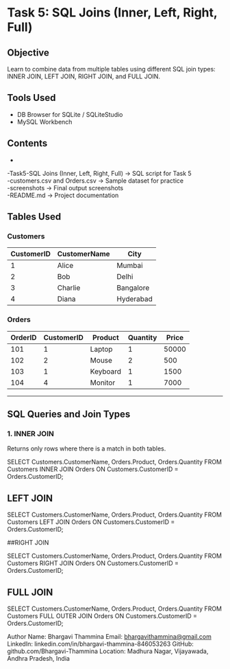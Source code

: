# Task 5: SQL Joins (Inner, Left, Right, Full)

## Objective
Learn to combine data from multiple tables using different SQL join types: INNER JOIN, LEFT JOIN, RIGHT JOIN, and FULL JOIN.

## Tools Used
- DB Browser for SQLite / SQLiteStudio
- MySQL Workbench

## Contents
- 
-Task5-SQL Joins (Inner, Left, Right, Full) → SQL script for Task 5  
-customers.csv and Orders.csv → Sample dataset for practice  
-screenshots → Final output screenshots  
-README.md → Project documentation  


## Tables Used

### Customers

| CustomerID | CustomerName | City      |
|------------|--------------|-----------|
| 1          | Alice        | Mumbai    |
| 2          | Bob          | Delhi     |
| 3          | Charlie      | Bangalore |
| 4          | Diana        | Hyderabad |

### Orders

| OrderID | CustomerID | Product  | Quantity | Price  |
|---------|------------|----------|----------|--------|
| 101     | 1          | Laptop   | 1        | 50000  |
| 102     | 2          | Mouse    | 2        | 500    |
| 103     | 1          | Keyboard | 1        | 1500   |
| 104     | 4          | Monitor  | 1        | 7000   |

---

## SQL Queries and Join Types

### 1. INNER JOIN
Returns only rows where there is a match in both tables.

SELECT Customers.CustomerName, Orders.Product, Orders.Quantity
FROM Customers
INNER JOIN Orders ON Customers.CustomerID = Orders.CustomerID;


## LEFT JOIN

SELECT Customers.CustomerName, Orders.Product, Orders.Quantity
FROM Customers
LEFT JOIN Orders ON Customers.CustomerID = Orders.CustomerID;

##RIGHT JOIN 

SELECT Customers.CustomerName, Orders.Product, Orders.Quantity
FROM Customers
RIGHT JOIN Orders ON Customers.CustomerID = Orders.CustomerID;

## FULL JOIN 

SELECT Customers.CustomerName, Orders.Product, Orders.Quantity
FROM Customers
FULL OUTER JOIN Orders ON Customers.CustomerID = Orders.CustomerID;



Author
Name: Bhargavi Thammina
Email: bhargavithammina@gmail.com
LinkedIn: linkedin.com/in/bhargavi-thammina-846053263
GitHub: github.com/Bhargavi-Thammina
Location: Madhura Nagar, Vijayawada, Andhra Pradesh, India



